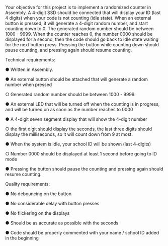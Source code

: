 Your objective for this project is to implement a randomized counter in Assembly. A 4-digit SSD should be connected that will display your ID (last 4 digits) when your code is not counting (idle state). When an external button is pressed, it will generate a 4-digit random number, and start counting down to 0. The generated random number should be between 1000 - 9999. When the counter reaches 0, the number 0000 should be displayed for a second, then the code should go back to idle state waiting for the next button press. Pressing the button while counting down should pause counting, and pressing again should resume counting.

Technical requirements:

● Written in Assembly.

● An external button should be attached that will generate a random number when pressed

○ Generated random number should be between 1000 - 9999.

● An external LED that will be turned off when the counting is in progress, and will be turned
on as soon as the number reaches to 0000

● A 4-digit seven segment display that will show the 4-digit number

○ the first digit should display the seconds, the last three digits should display the
milliseconds, so it will count down from 9 at most.

● When the system is idle, your school ID will be shown (last 4-digits)

○ Number 0000 should be displayed at least 1 second before going to ID mode

● Pressing the button should pause the counting and pressing again should resume counting.

Quality requirements:

● No debouncing on the button

● No considerable delay with button presses

● No flickering on the displays

● Should be as accurate as possible with the seconds

● Code should be properly commented with your name / school ID added in the beginning
